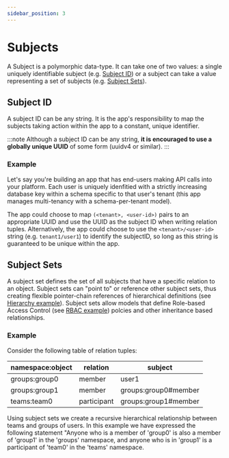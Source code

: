 ```yaml
---
sidebar_position: 3
---
```


# Subjects
A Subject is a polymorphic data-type. It can take one of two values: a single uniquely identifiable subject (e.g. [Subject ID](./subjects#subject-id)) or a subject can take a value representing a set of subjects (e.g. [Subject Sets](./subjects#subject-sets)).

## Subject ID
A subject ID can be any string. It is the app's responsibility to map the subjects taking action within the app to a constant, unique identifier.

:::note
Although a subject ID can be any string, __it is encouraged to use a globally unique UUID__ of some form (uuidv4 or similar).
:::

### Example
Let's say you're building an app that has end-users making API calls into your platform. Each user is uniquely idenfitied with a strictly increasing database key within a schema specific to that user's tenant (this app manages multi-tenancy with a schema-per-tenant model).

The app could choose to map `(<tenant>, <user-id>)` pairs to an appropriate UUID and use the UUID as the
subject ID when writing relation tuples. Alternatively, the app could choose to use the `<tenant>/<user-id>`  string (e.g. `tenant1/user1`) to identify the subjectID, so long as this string is guaranteed to be unique within the app.

## Subject Sets
A subject set defines the set of all subjects that have a specific relation to an object. Subject sets can "point to" or reference other subject sets, thus creating flexible pointer-chain references of hierarchical definitions (see [Hierarchy example](../examples/hierarchy)). Subject sets allow models that define Role-based Access Control (see [RBAC example](../examples/rbac.md)) polcies and other inheritance based relationships.

### Example
Consider the following table of relation tuples:

| namespace:object | relation    | subject              |
|------------------|-------------|----------------------|
| groups:group0    | member      | user1                |
| groups:group1    | member      | groups:group0#member |
| teams:team0      | participant | groups:group1#member |

Using subject sets we create a recursive hierarchical relationship between teams and groups of users. In this example we have expressed the following statement "Anyone who is a member of 'group0' is also a member of 'group1' in the 'groups' namespace, and anyone who is in 'group1' is a participant of 'team0' in the 'teams' namespace.

